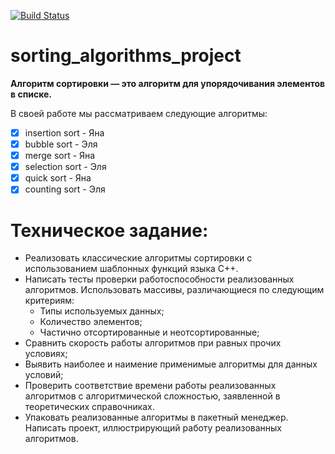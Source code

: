 [![Build Status](https://travis-ci.org/yanaxgrishkova/sorting_algorithms_project.svg?branch=master)](https://travis-ci.org/yanaxgrishkova/sorting_algorithms_project)

# sorting_algorithms_project

**Алгоритм сортировки — это алгоритм для упорядочивания элементов в списке.**

В своей работе мы рассматриваем следующие алгоритмы:

- [x] insertion sort - Яна
- [x] bubble sort - Эля
- [x] merge sort - Яна
- [x] selection sort - Эля
- [x] quick sort - Яна
- [x] counting sort - Эля

# Техническое задание: 

- Реализовать классические алгоритмы сортировки с использованием шаблонных функций языка C++. 
- Написать тесты проверки работоспособности реализованных алгоритмов. 
Использовать массивы, различающиеся по следующим критериям:
  - Типы используемых данных;
  - Количество элементов;
  - Частично отсортированные и неотсортированные;
- Сравнить скорость работы алгоритмов при равных прочих условиях;
- Выявить наиболее и наимение применимые алгоритмы для данных условий;
- Проверить соответствие времени работы реализованных алгоритмов с алгоритмической сложностью, заявленной в теоретических справочниках.
- Упаковать реализованные алгоритмы в пакетный менеджер. Написать проект, иллюстрирующий работу реализованных алгоритмов.
